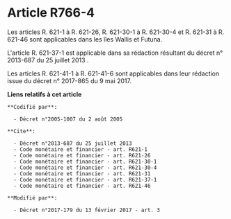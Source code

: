 # Article R766-4

Les articles R. 621-1 à R. 621-26, R. 621-30-1 à R. 621-30-4 et R. 621-31 à R. 621-46 sont applicables dans les îles Wallis
et Futuna.

L'article R. 621-37-1 est applicable dans sa rédaction résultant du 
décret n° 2013-687 du 25 juillet 2013
.

Les articles R. 621-41-1 à R. 621-41-6 sont applicables dans leur rédaction issue du décret n° 2017-865 du 9 mai 2017.

**Liens relatifs à cet article**

	**Codifié par**:

	  - Décret n°2005-1007 du 2 août 2005

	**Cite**:

	  - Décret n°2013-687 du 25 juillet 2013
	  - Code monétaire et financier - art. R621-1
	  - Code monétaire et financier - art. R621-26
	  - Code monétaire et financier - art. R621-30-1
	  - Code monétaire et financier - art. R621-30-4
	  - Code monétaire et financier - art. R621-31
	  - Code monétaire et financier - art. R621-37-1
	  - Code monétaire et financier - art. R621-46

	**Modifié par**:

	  - Décret n°2017-179 du 13 février 2017 - art. 3
